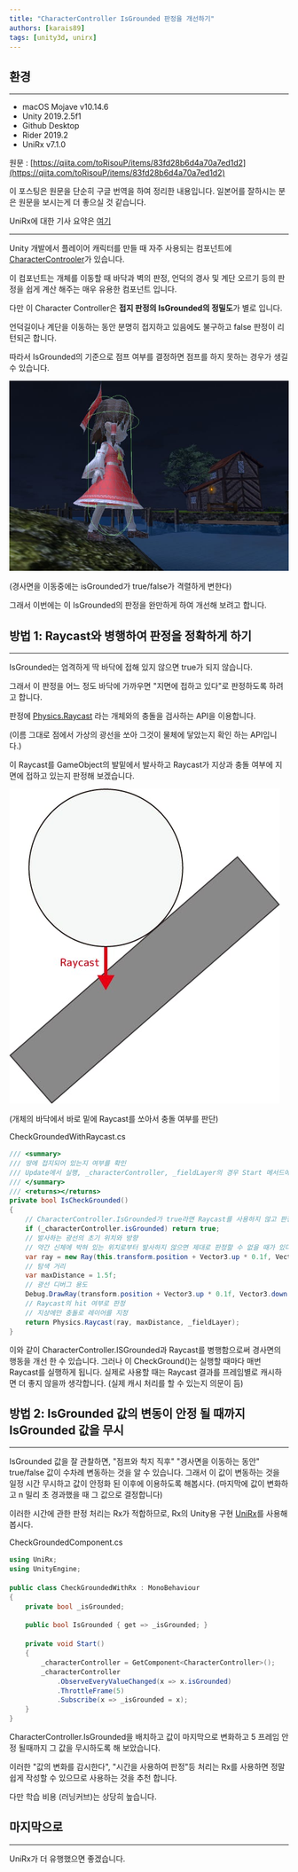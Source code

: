 ```yaml
---
title: "CharacterController IsGrounded 판정을 개선하기"
authors: [karais89]
tags: [unity3d, unirx]
---
```



## 환경

---

- macOS Mojave v10.14.6
- Unity 2019.2.5f1
- Github Desktop
- Rider 2019.2
- UniRx v7.1.0

원문 : [https://qiita.com/toRisouP/items/83fd28b6d4a70a7ed1d2](https://qiita.com/toRisouP/items/83fd28b6d4a70a7ed1d2)

이 포스팅은 원문을 단순히 구글 번역을 하여 정리한 내용입니다. 일본어를 잘하시는 분은 원문을 보시는게 더 좋으실 것 같습니다. 

UniRx에 대한 기사 요약은 [여기](https://qiita.com/toRisouP/items/48b9fa25df64d3c6a392)

---

Unity 개발에서 플레이어 캐릭터를 만들 때 자주 사용되는 컴포넌트에 [CharacterControoler](https://docs.unity3d.com/kr/current/Manual/class-CharacterController.html)가 있습니다.

이 컴포넌트는 개체를 이동할 때 바닥과 벽의 판정, 언덕의 경사 및 계단 오르기 등의 판정을 쉽게 계산 해주는 매우 유용한 컴포넌트 입니다.

다만 이 Character Controller은 **접지 판정의 IsGrounded의 정밀도**가 별로 입니다.

언덕길이나 계단을 이동하는 동안 분명히 접지하고 있음에도 불구하고 false 판정이 리턴되곤 합니다.

따라서 IsGrounded의 기준으로 점프 여부를 결정하면 점프를 하지 못하는 경우가 생길 수 있습니다.

![](./2019-09-15-1.jpeg)

(경사면을 이동중에는 isGrounded가 true/false가 격렬하게 변한다)

그래서 이번에는 이 IsGrounded의 판정을 완만하게 하여 개선해 보려고 합니다.

## 방법 1: Raycast와 병행하여 판정을 정확하게 하기

---

IsGrounded는 엄격하게 딱 바닥에 접해 있지 않으면 true가 되지 않습니다.

그래서 이 판정을 어느 정도 바닥에 가까우면 "지면에 접하고 있다"로 판정하도록 하려고 합니다.

판정에 [Physics.Raycast](https://docs.unity3d.com/ScriptReference/Physics.Raycast.html) 라는 개체와의 충돌을 검사하는 API을 이용합니다.

(이름 그대로 점에서 가상의 광선을 쏘아 그것이 물체에 닿았는지 확인 하는 API입니다.)

이 Raycast를 GameObject의 발밑에서 발사하고 Raycast가 지상과 충돌 여부에 지면에 접하고 있는지 판정해 보겠습니다.

![](./2019-09-15-2.jpeg)

(개체의 바닥에서 바로 밑에 Raycast를 쏘아서 충돌 여부를 판단)

CheckGroundedWithRaycast.cs
```csharp
/// <summary>
/// 땅에 접지되어 있는지 여부를 확인
/// Update에서 실행, _characterController, _fieldLayer의 경우 Start 메서드에서 캐시 처리.
/// </summary>
/// <returns></returns>
private bool IsCheckGrounded()
{
    // CharacterController.IsGrounded가 true라면 Raycast를 사용하지 않고 판정 종료
    if (_characterController.isGrounded) return true;
    // 발사하는 광선의 초기 위치와 방향
    // 약간 신체에 박혀 있는 위치로부터 발사하지 않으면 제대로 판정할 수 없을 때가 있다.
    var ray = new Ray(this.transform.position + Vector3.up * 0.1f, Vector3.down);
    // 탐색 거리
    var maxDistance = 1.5f;
    // 광선 디버그 용도
    Debug.DrawRay(transform.position + Vector3.up * 0.1f, Vector3.down * maxDistance, Color.red);
    // Raycast의 hit 여부로 판정
    // 지상에만 충돌로 레이어를 지정
    return Physics.Raycast(ray, maxDistance, _fieldLayer);
}
```

이와 같이 CharacterController.ISGrounded과 Raycast를 병행함으로써 경사면의 행동을 개선 한 수 있습니다. 그러나 이 CheckGround()는 실행할 때마다 매번 Raycast를 실행하게 됩니다. 실제로 사용할 때는 Raycast 결과를 프레임별로 캐시하면 더 좋지 않을까 생각합니다. (실제 캐시 처리를 할 수 있는지  의문이 듬)

## 방법 2: IsGrounded 값의 변동이 안정 될 때까지 IsGrounded 값을 무시

---

IsGrounded 값을 잘 관찰하면, "점프와 착지 직후" "경사면을 이동하는 동안" true/false 값이 수차례 변동하는 것을 알 수 있습니다. 그래서 이 값이 변동하는 것을 일정 시간 무시하고 값이 안정화 된 이후에 이용하도록 해봅시다. (마지막에 값이 변화하고 n 밀리 초 경과했을 때 그 값으로 결정합니다)

이러한 시간에 관한 판정 처리는 Rx가 적합하므로, Rx의 Unity용 구현 [UniRx](https://github.com/neuecc/UniRx)를 사용해 봅시다.

CheckGroundedComponent.cs
```csharp
using UniRx;
using UnityEngine;

public class CheckGroundedWithRx : MonoBehaviour
{
    private bool _isGrounded;

    public bool IsGrounded { get => _isGrounded; }
    
    private void Start()
    {
        _characterController = GetComponent<CharacterController>();
        _characterController
            .ObserveEveryValueChanged(x => x.isGrounded)
            .ThrottleFrame(5)
            .Subscribe(x => _isGrounded = x);
    }
}
```

CharacterController.IsGrounded을 배치하고 값이 마지막으로 변화하고 5 프레임 안정 될때까지 그 값을 무시하도록 해 보았습니다.

이러한 "값의 변화를 감시한다", "시간을 사용하여 판정"등 처리는 Rx를 사용하면 정말 쉽게 작성할 수 있으므로 사용하는 것을 추천 합니다.

다만 학습 비용 (러닝커브)는 상당히 높습니다.

## 마지막으로

---

UniRx가 더 유행했으면 좋겠습니다.